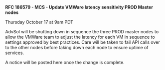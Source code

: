 
**RFC 186579 - MCS - Update VMWare latency sensitivity PROD Master nodes**

Thursday October 17 at 9am PDT

AdvSol will be shutting down in sequence the three PROD master nodes to allow the VMWare team to adjust the latency for each VM in sequence to settings approved by best practices. Care will be taken to fail API calls over to the other nodes before taking down each node to ensure uptime of services.

A notice will be posted here once the change is complete.
